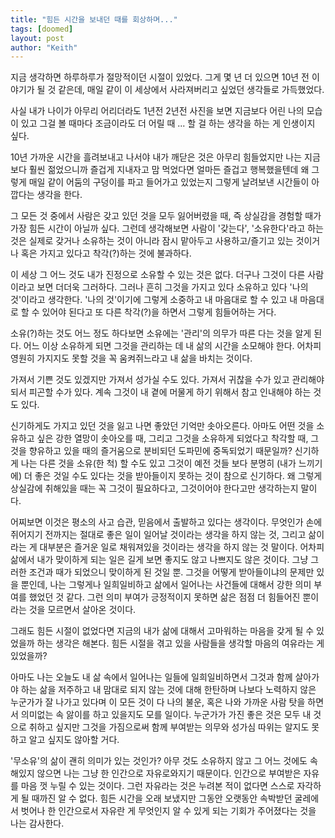 ```yaml
---
title: "힘든 시간을 보내던 때를 회상하며..."
tags: [doomed]
layout: post
author: "Keith"
---
```


지금 생각하면 하루하루가 절망적이던 시절이 있었다. 그게 몇 년 더 있으면 10년 전 이야기가 될 것 같은데, 매일 같이 이 세상에서 사라져버리고 싶었던 생각들로 가득했었다.

사실 내가 나이가 아무리 어리더라도 1년전 2년전 사진을 보면 지금보다 어린 나의 모습이 있고 그걸 볼 때마다 조금이라도 더 어릴 때 ... 할 걸 하는 생각을 하는 게 인생이지 싶다. 

10년 가까운 시간을 흘려보내고 나서야 내가 깨닫은 것은 아무리 힘들었지만 나는 지금보다 훨씬 젊었으니까 즐겁게 지내자고 맘 먹었다면 얼마든 즐겁고 행복했을텐데 왜 그렇게 매일 같이 어둠의 구덩이를 파고 들어가고 있었는지 그렇게 날려보낸 시간들이 아깝다는 생각을 한다.

그 모든 것 중에서 사람은 갖고 있던 것을 모두 잃어버렸을 때, 즉 상실감을 경험할 때가 가장 힘든 시간이 아닐까 싶다. 그런데 생각해보면 사람이 '갖는다', '소유한다'라고 하는 것은 실제로 갖거나 소유하는 것이 아니라 잠시 맡아두고 사용하고/즐기고 있는 것이거나 혹은 가지고 있다고 착각(?)하는 것에 불과하다. 

이 세상 그 어느 것도 내가 진정으로 소유할 수 있는 것은 없다. 더구나 그것이 다른 사람이라고 보면 더더욱 그러하다. 그러나 흔히 그것을 가지고 있다 소유하고 있다 '나의 것'이라고 생각한다. '나의 것'이기에 그렇게 소중하고 내 마음대로 할 수 있고 내 마음대로 할 수 있어야 된다고 또 다른 착각(?)을 하면서 그렇게 힘들어하는 거다.

소유(?)하는 것도 어느 정도 하다보면 소유에는 '관리'의 의무가 따른 다는 것을 알게 된다. 어느 이상 소유하게 되면 그것을 관리하는 데 내 삶의 시간을 소모해야 한다. 어차피 영원히 가지지도 못할 것을 꼭 움켜쥐느라고 내 삶을 바치는 것이다. 

가져서 기쁜 것도 있겠지만 가져서 성가실 수도 있다. 가져서 귀찮을 수가 있고 관리해야 되서 피곤할 수가 있다. 계속 그것이 내 곁에 머물게 하기 위해서 참고 인내해야 하는 것도 있다.

신기하게도 가지고 있던 것을 잃고 나면 좋았던 기억만 솟아오른다. 아마도 어떤 것을 소유하고 싶은 강한 열망이 솟아오를 때, 그리고 그것을 소유하게 되었다고 착각할 때, 그것을 향유하고 있을 때의 즐거움으로 분비되던 도파민에 중독되었기 때문일까? 신기하게 나는 다른 것을 소유(한 척) 할 수도 있고 그것이 예전 것들 보다 분명히 (내가 느끼기에) 더 좋은 것일 수도 있다는 것을 받아들이지 못하는 것이 참으로 신기하다. 왜 그렇게 상실감에 취해있을 때는 꼭 그것이 필요하다고, 그것이어야 한다고만 생각하는지 말이다.

어찌보면 이것은 평소의 사고 습관, 믿음에서 출발하고 있다는 생각이다. 무엇인가 손에 쥐어지기 전까지는 절대로 좋은 일이 일어날 것이라는 생각을 하지 않는 것, 그리고 삶이라는 게 대부분은 즐거운 일로 채워져있을 것이라는 생각을 하지 않는 것 말이다. 어차피 삶에서 내가 맞이하게 되는 일은 길게 보면 좋지도 않고 나쁘지도 않은 것이다. 그냥 그러한 조건과 때가 되었으니 맞이하게 된 것일 뿐. 그것을 어떻게 받아들이냐의 문제만 있을 뿐인데, 나는 그렇게나 일희일비하고 삶에서 일어나는 사건들에 대해서 강한 의미 부여를 했었던 것 같다. 그런 의미 부여가 긍정적이지 못하면 삶은 점점 더 힘들어진 뿐이라는 것을 모르면서 살아온 것이다. 

그래도 힘든 시절이 없었다면 지금의 내가 삶에 대해서 고마워하는 마음을 갖게 될 수 있었을까 하는 생각은 해본다. 힘든 시절을 겪고 있을 사람들을 생각할 마음의 여유라는 게 있었을까?

아마도 나는 오늘도 내 삶 속에서 일어나는 일들에 일희일비하면서 그것과 함께 살아가야 하는 삶을 저주하고 내 맘대로 되지 않는 것에 대해 한탄하며 나보다 노력하지 않은 누군가가 잘 나가고 있다며 이 모든 것이 다 나의 불운, 혹은 나와 가까운 사람 탓을 하면서 의미없는 속 앓이를 하고 있을지도 모를 일이다. 누군가가 가진 좋은 것은 모두 내 것으로 취하고 싶지만 그것을 가짐으로써 함께 부여받는 의무와 성가심 따위는 알지도 못하고 알고 싶지도 않아할 거다.

'무소유'의 삶이 괜히 의미가 있는 것인가? 아무 것도 소유하지 않고 그 어느 것에도 속해있지 않으면 나는 그냥 한 인간으로 자유로와지기 때문이다. 인간으로 부여받은 자유를 마음 껏 누릴 수 있는 것이다. 그런 자유라는 것은 누려본 적이 없다면 스스로 자각하게 될 때까진 알 수 없다. 힘든 시간을 오래 보냈지만 그동안 오랫동안 속박받던 굴레에서 벗어나 한 인간으로서 자유란 게 무엇인지 알 수 있게 되는 기회가 주어졌다는 것을 나는 감사한다.